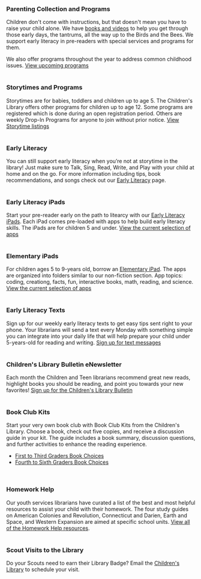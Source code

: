 <div class="row margin-bottom-10">

<div class="col-md-6">

### Parenting Collection and Programs
Children don't come with instructions, but that doesn't mean you have to raise your child alone. We have [books and videos](/catalog/search/keyword?search=parenting "Parenting Books and Videos") to help you get through those early days, the tantrums, all the way up to the Birds and the Bees. We support early literacy in pre-readers with special services and programs for them.

We also offer programs throughout the year to address common childhood issues. [View upcoming programs](/events/calendar/kids/ "View upcoming parenting programs")
<br />
<br />

### Storytimes and Programs 
Storytimes are for babies, toddlers and children up to age 5. The Children's Library offers other programs for children up to age 12. Some programs are registered which is done during an open registration period. Others are weekly Drop-In Programs for anyone to join without prior notice. [View Storytime listings](/storytimes "Storytimes")
<br />
<br />

### Early Literacy
You can still support early literacy when you’re not at storytime in the library! Just make sure to Talk, Sing, Read, Write, and Play with your child at home and on the go. For more information including tips, book recommendations, and songs check out our [Early Literacy](/early-literacy "Early Literacy") page.
<br />
<br />

### Early Literacy iPads
Start your pre-reader early on the path to litearcy with our [Early Literacy iPads](/catalog/work/94235 "Early Literacy iPads"). Each iPad comes pre-loaded with apps to help build early literacy skills. The iPads are for children 5 and under. [View the current selection of apps](/early-literacy-ipads "View the current selection of apps")
<br />
<br />

### Elementary iPads
For children ages 5 to 9-years old, borrow an [Elementary iPad](/catalog/work/165370 "Elementary iPad"). The apps are organized into folders similar to our non-fiction section. App topics: coding, creationg, facts, fun, interactive books, math, reading, and science. [View the current selection of apps](/elementary-iPads "View the current selection of apps")
<br />
<br />
</div>

<div class="col-md-6">

<!-- ### 100 Before One
The Children’s Library invites all parents of newborns to join the [100 Before One](/100-before-one "100 Before One") challenge. Help your baby become a lifelong reader by joining the challenge and reading 100 books before your baby’s first birthday. 

Parents that register their babies for 100 Before One will receive a free tote bag, booklists, a DVD of baby rhymes, a Highlights baby magazine, and a folder to keep track of the books your child has heard. 
<br />
<br /> -->

### Early Literacy Texts
Sign up for our weekly early literacy texts to get easy tips sent right to your phone. Your librarians will send a text every Monday with something simple you can integrate into your daily life that will help prepare your child under 5-years-old for reading and writing. [Sign up for text messages](/early-literacy-texts "Sign up for text messages")
<br />
<br />

### Children's Library Bulletin eNewsletter 
Each month the Children and Teen librarians recommend great new reads, highlight books you should be reading, and point you towards your new favorites! [Sign up for the Children's Library Bulletin](/newsletter/subscribe "Sign up for our eNewsletter")
<br />
<br />

### Book Club Kits 
Start your very own book club with Book Club Kits from the Children's Library. Choose a book, check out five copies, and receive a discussion guide in your kit. The guide includes a book summary, discussion questions, and further activities to enhance the reading experience. 
* [First to Third Graders Book Choices](/list/70 "First to Third Graders Book Choices")
* [Fourth to Sixth Graders Book Choices](/list/71 "Fourth to Sixth Graders Book Choices")
<br />

### Homework Help
Our youth services librarians have curated a list of the best and most helpful resources to assist your child with their homework. The four study guides on American Colonies and Revolution, Connecticut and Darien, Earth and Space, and Western Expansion are aimed at specific school units. [View all of the Homework Help resources](/homework "View all ofthe Homework Help resources").
<br />
<br />

### Scout Visits to the Library 
Do your Scouts need to earn their Library Badge? Email the [Children's Library](mailto:childrenslibrary@darienlibrary.org "Email the Children's Library") to schedule your visit.
<br />
<br />
</div>
</div>